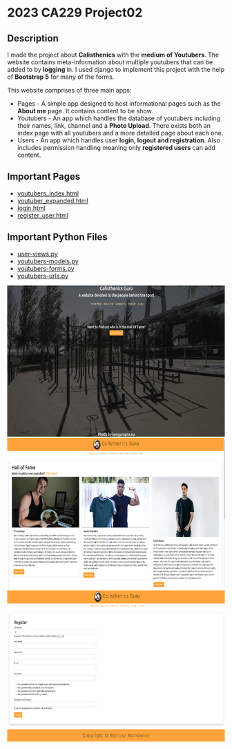 # 2023 CA229 Project02

## Description
I made the project about **Calisthenics** with the **medium of Youtubers**. The website contains meta-information about multiple youtubers that can be added to by **logging** in.
I used django to implement this project with the help of **Bootstrap 5** for many of the forms.

This website comprises of three main apps:
* Pages - A simple app designed to host informational pages such as the **About me** page. It contains content to be show.
* Youtubers - An app which handles the database of youtubers including their names, link, channel and a **Photo Upload**. There exists both an index page with all youtubers and a more detailed page about each one.
* Users - An app which handles user **login, logout and registration**. Also includes permission handling meaning only **registered users** can add content.

## Important Pages
* [youtubers_index.html](calisthenics_youtubers/youtubers/templates/youtubers/youtubers_index.html)
* [youtuber_expanded.html](calisthenics_youtubers/youtubers/templates/youtubers/youtuber_expanded.html)
* [login.html](calisthenics_youtubers/users/templates/authentication/login.html)
* [register_user.html](calisthenics_youtubers/users/templates/authentication/register_user.html)

## Important Python Files
* [user-views.py](calisthenics_youtubers/users/views.py)
* [youtubers-models.py](calisthenics_youtubers/youtubers/models.py)
* [youtubers-forms.py](calisthenics_youtubers/youtubers/forms.py)
* [youtubers-urls.py](calisthenics_youtubers/youtubers/urls.py)

<img src="calisthenics_youtubers/calisthenics_youtubers/static/home.png" height=350>
<img src="calisthenics_youtubers/calisthenics_youtubers/static/youtubers.png" height=350>
<img src="calisthenics_youtubers/calisthenics_youtubers/static/register.png" height=350>